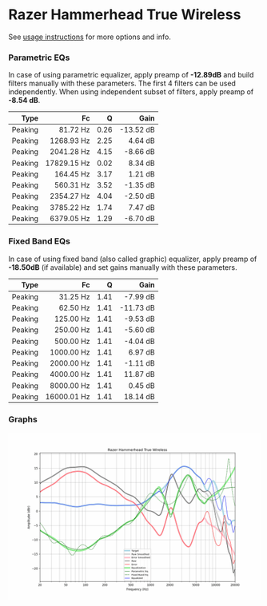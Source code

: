 # Razer Hammerhead True Wireless
See [usage instructions](https://github.com/jaakkopasanen/AutoEq#usage) for more options and info.

### Parametric EQs
In case of using parametric equalizer, apply preamp of **-12.89dB** and build filters manually
with these parameters. The first 4 filters can be used independently.
When using independent subset of filters, apply preamp of **-8.54 dB**.

| Type    | Fc          |    Q | Gain      |
|--------:|------------:|-----:|----------:|
| Peaking | 81.72 Hz    | 0.26 | -13.52 dB |
| Peaking | 1268.93 Hz  | 2.25 | 4.64 dB   |
| Peaking | 2041.28 Hz  | 4.15 | -8.66 dB  |
| Peaking | 17829.15 Hz | 0.02 | 8.34 dB   |
| Peaking | 164.45 Hz   | 3.17 | 1.21 dB   |
| Peaking | 560.31 Hz   | 3.52 | -1.35 dB  |
| Peaking | 2354.27 Hz  | 4.04 | -2.50 dB  |
| Peaking | 3785.22 Hz  | 1.74 | 7.47 dB   |
| Peaking | 6379.05 Hz  | 1.29 | -6.70 dB  |

### Fixed Band EQs
In case of using fixed band (also called graphic) equalizer, apply preamp of **-18.50dB**
(if available) and set gains manually with these parameters.

| Type    | Fc          |    Q | Gain      |
|--------:|------------:|-----:|----------:|
| Peaking | 31.25 Hz    | 1.41 | -7.99 dB  |
| Peaking | 62.50 Hz    | 1.41 | -11.73 dB |
| Peaking | 125.00 Hz   | 1.41 | -9.53 dB  |
| Peaking | 250.00 Hz   | 1.41 | -5.60 dB  |
| Peaking | 500.00 Hz   | 1.41 | -4.04 dB  |
| Peaking | 1000.00 Hz  | 1.41 | 6.97 dB   |
| Peaking | 2000.00 Hz  | 1.41 | -1.11 dB  |
| Peaking | 4000.00 Hz  | 1.41 | 11.87 dB  |
| Peaking | 8000.00 Hz  | 1.41 | 0.45 dB   |
| Peaking | 16000.01 Hz | 1.41 | 18.14 dB  |

### Graphs
![](./Razer%20Hammerhead%20True%20Wireless.png)